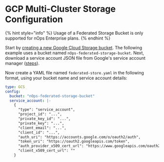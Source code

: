 # GCP Multi-Cluster Storage Configuration

{% hint style="info" %}
Usage of a Federated Storage Bucket is only supported for nOps Enterprise plans.
{% endhint %}

Start by [creating a new Google Cloud Storage bucket](https://cloud.google.com/storage/docs/creating-buckets). The following example uses a bucket named `nOps-federated-storage-bucket`. Next, download a service account JSON file from Google's service account manager ([steps](/install-and-configure/install/cloud-integration/gcp-out-of-cluster/google-service-account-thanos.md)).

Now create a YAML file named `federated-store.yaml` in the following format, using your bucket name and service account details:

```yaml
type: GCS
config:
  bucket: "nOps-federated-storage-bucket"
  service_account: |-
    {
      "type": "service_account",
      "project_id": "...",
      "private_key_id": "...",
      "private_key": "...",
      "client_email": "...",
      "client_id": "...",
      "auth_uri": "https://accounts.google.com/o/oauth2/auth",
      "token_uri": "https://oauth2.googleapis.com/token",
      "auth_provider_x509_cert_url": "https://www.googleapis.com/oauth2/v1/certs",
      "client_x509_cert_url": ""
    }
```

